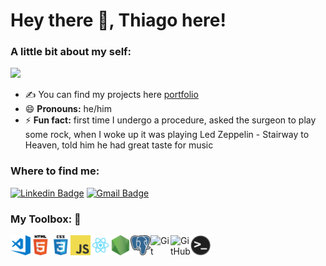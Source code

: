 # Hey there 👋, Thiago here!

### A little bit about my self:
![](https://komarev.com/ghpvc/?username=thiagomayrink)
<br />

- ✍ You can find my projects here [portfolio]
- 😄 <b>Pronouns:</b> he/him
- ⚡ <b>Fun fact:</b> first time I undergo a procedure, asked the surgeon to play some rock, when I woke up it was playing Led Zeppelin - Stairway to Heaven, told him he had great taste for music 

### Where to find me:
[![Linkedin Badge](https://img.shields.io/badge/LinkedIn-0077B5?style=for-the-badge&logo=linkedin&logoColor=white)][linkedin]
[![Gmail Badge](https://img.shields.io/badge/Gmail-D14836?style=for-the-badge&logo=gmail&logoColor=white&link=mailto:thiagoscmpaiva@gmail.com)][mailto] <br />

### My Toolbox: 🧰 
<a href="#">
  <img align="left" alt="Visual Studio Code" width="32px" src="https://raw.githubusercontent.com/github/explore/80688e429a7d4ef2fca1e82350fe8e3517d3494d/topics/visual-studio-code/visual-studio-code.png" />
  <img align="left" alt="HTML5" width="32px" src="https://raw.githubusercontent.com/github/explore/80688e429a7d4ef2fca1e82350fe8e3517d3494d/topics/html/html.png" />
  <img align="left" alt="CSS3" width="32px" src="https://raw.githubusercontent.com/github/explore/80688e429a7d4ef2fca1e82350fe8e3517d3494d/topics/css/css.png" />
  <img align="left" alt="JavaScript" width="32px" src="https://raw.githubusercontent.com/github/explore/80688e429a7d4ef2fca1e82350fe8e3517d3494d/topics/javascript/javascript.png" />
  <img align="left" alt="React" width="32px" src="https://raw.githubusercontent.com/github/explore/80688e429a7d4ef2fca1e82350fe8e3517d3494d/topics/react/react.png" />
  <img align="left" alt="Node.js" width="32px" src="https://raw.githubusercontent.com/github/explore/80688e429a7d4ef2fca1e82350fe8e3517d3494d/topics/nodejs/nodejs.png" />
  <img align="left" alt="postgreSQL" width="32px" src="https://raw.githubusercontent.com/github/explore/80688e429a7d4ef2fca1e82350fe8e3517d3494d/topics/postgresql/postgresql.png" />
  <img align="left" alt="Git" width="32px" src="https://simpleicons.org/icons/git.svg" />
  <img align="left" alt="GitHub" width="32px" src="https://simpleicons.org/icons/github.svg" />
  <img align="left" alt="Terminal" width="32px" src="https://raw.githubusercontent.com/github/explore/80688e429a7d4ef2fca1e82350fe8e3517d3494d/topics/terminal/terminal.png" />
</a>
<br />

[linkedin]: https://www.linkedin.com/in/thiago-mayrink/
[mailto]: mailto:thiagoscmpaiva@gmail.com
[portfolio]: https://github.com/thiagomayrink?tab=repositories
